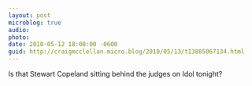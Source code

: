 ```yaml
---
layout: post
microblog: true
audio: 
photo: 
date: 2010-05-12 18:00:00 -0600
guid: http://craigmcclellan.micro.blog/2010/05/13/t13885067134.html
---
```

Is that Stewart Copeland sitting behind the judges on Idol tonight?
